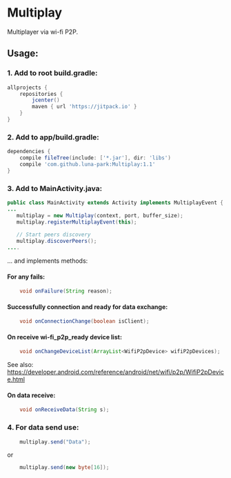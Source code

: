 # Multiplay
Multiplayer via wi-fi P2P.

## Usage:<br>
### 1. Add to root build.gradle:
```gradle
allprojects {
    repositories {
        jcenter()
        maven { url 'https://jitpack.io' }
    }
}
```

### 2. Add to app/build.gradle:
```gradle
dependencies {
    compile fileTree(include: ['*.jar'], dir: 'libs')
    compile 'com.github.luna-park:Multiplay:1.1'
}
```
### 3. Add to MainActivity.java:
```java
public class MainActivity extends Activity implements MultiplayEvent {
...
   multiplay = new Multiplay(context, port, buffer_size);
   multiplay.registerMultiplayEvent(this);
   
   // Start peers discovery
   multiplay.discoverPeers();
....
```
... and implements methods:
#### For any fails:
```java
    void onFailure(String reason);
```
#### Successfully connection and ready for data exchange:
```java
    void onConnectionChange(boolean isClient);
```

#### On receive wi-fi_p2p_ready device list:
```java
    void onChangeDeviceList(ArrayList<WifiP2pDevice> wifiP2pDevices);
```
See also: https://developer.android.com/reference/android/net/wifi/p2p/WifiP2pDevice.html

#### On data receive:
```java
    void onReceiveData(String s);
```

### 4. For data send use:
```java
    multiplay.send("Data");   
```
or
```java
    multiplay.send(new byte[16]);
```

